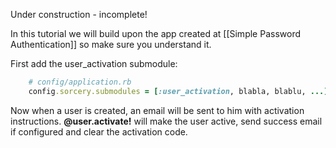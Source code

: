 Under construction - incomplete!

In this tutorial we will build upon the app created at [[Simple Password Authentication]] so make sure you understand it.

First add the user_activation submodule:
```ruby
    # config/application.rb
    config.sorcery.submodules = [:user_activation, blabla, blablu, ...]
```

Now when a user is created, an email will be sent to him with activation instructions.
**@user.activate!** will make the user active, send success email if configured and clear the activation code.
